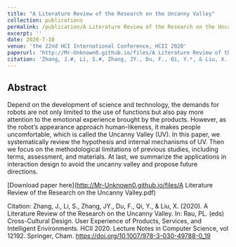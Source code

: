 ```yaml
---
title: "A Literature Review of the Research on the Uncanny Valley"
collection: publications
permalink: /publication/A Literature Review of the Research on the Uncanny Valley
excerpt: ''
date: 2020-7-10
venue: 'the 22nd HCI International Conference, HCII 2020'
paperurl: 'http://Mr-Unknown0.github.io/files/A Literature Review of the Research on the Uncanny Valley.pdf'
citation: 'Zhang, J.#, Li, S.#, Zhang, JY., Du, F., Qi, Y.*, & Liu, X. (2020). A Literature Review of the Research on the Uncanny Valley. In: Rau, PL. (eds) Cross-Cultural Design. User Experience of Products, Services, and Intelligent Environments. HCII 2020. Lecture Notes in Computer Science, vol 12192. Springer, Cham. https://doi.org/10.1007/978-3-030-49788-0_19'
---
```

## Abstract
Depend on the development of science and technology, the demands for robots are not only limited to the use of functions but also pay more attention to the emotional experience brought by the products. However, as the robot’s appearance approach human-likeness, it makes people uncomfortable, which is called the Uncanny Valley (UV). In this paper, we systematically review the hypothesis and internal mechanisms of UV. Then we focus on the methodological limitations of previous studies, including terms, assessment, and materials. At last, we summarize the applications in interaction design to avoid the uncanny valley and propose future directions.

[Download paper here](http://Mr-Unknown0.github.io/files/A Literature Review of the Research on the Uncanny Valley.pdf)

Citation: Zhang, J., Li, S., Zhang, JY., Du, F., Qi, Y., & Liu, X. (2020). A Literature Review of the Research on the Uncanny Valley. In: Rau, PL. (eds) Cross-Cultural Design. User Experience of Products, Services, and Intelligent Environments. HCII 2020. Lecture Notes in Computer Science, vol 12192. Springer, Cham. https://doi.org/10.1007/978-3-030-49788-0_19
